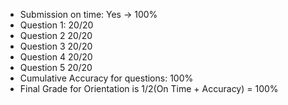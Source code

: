 - Submission on time: Yes -> 100%
- Question 1: 20/20 
- Question 2 20/20 
- Question 3 20/20 
- Question 4 20/20 
- Question 5 20/20 
- Cumulative Accuracy for questions:  100%
- Final Grade for Orientation is 1/2(On Time + Accuracy) = 100%                                                          
